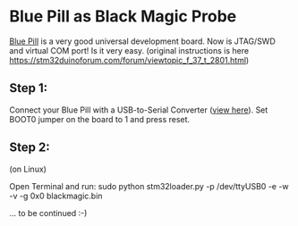 # Blue Pill as Black Magic Probe
[Blue Pill](BluePill_wiki.pdf) is a very good universal development board. Now is JTAG/SWD and virtual COM port!
Is it very easy. (original instructions is here https://stm32duinoforum.com/forum/viewtopic_f_37_t_2801.html) 

## Step 1:
Connect your Blue Pill with a USB-to-Serial Converter ([view here](connection2bluepill.jpg)). Set BOOT0 jumper on the board to 1 and press reset.

## Step 2:
(on Linux)

Open Terminal and run: sudo python stm32loader.py -p /dev/ttyUSB0 -e -w -v -g 0x0 blackmagic.bin

... to be continued :-)
